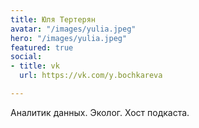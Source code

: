 ```yaml
---
title: Юля Тертерян
avatar: "/images/yulia.jpeg"
hero: "/images/yulia.jpeg"
featured: true
social:
- title: vk
  url: https://vk.com/y.bochkareva

---
```

Аналитик данных. Эколог. Хост подкаста.
